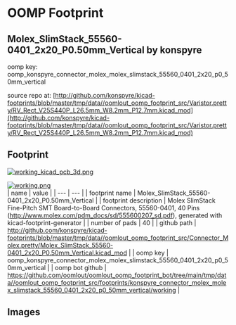 # OOMP Footprint  
## Molex_SlimStack_55560-0401_2x20_P0.50mm_Vertical  by konspyre  
  
oomp key: oomp_konspyre_connector_molex_molex_slimstack_55560_0401_2x20_p0_50mm_vertical  
  
source repo at: [http://github.com/konspyre/kicad-footprints/blob/master/tmp/data//oomlout_oomp_footprint_src/Varistor.pretty/RV_Rect_V25S440P_L26.5mm_W8.2mm_P12.7mm.kicad_mod](http://github.com/konspyre/kicad-footprints/blob/master/tmp/data//oomlout_oomp_footprint_src/Varistor.pretty/RV_Rect_V25S440P_L26.5mm_W8.2mm_P12.7mm.kicad_mod)  
## Footprint  
  
[![working_kicad_pcb_3d.png](working_kicad_pcb_3d_600.png)](working_kicad_pcb_3d.png)  
  
[![working.png](working_600.png)](working.png)  
| name | value | 
| --- | --- | 
| footprint name | Molex_SlimStack_55560-0401_2x20_P0.50mm_Vertical | 
| footprint description | Molex SlimStack Fine-Pitch SMT Board-to-Board Connectors, 55560-0401, 40 Pins (http://www.molex.com/pdm_docs/sd/555600207_sd.pdf), generated with kicad-footprint-generator | 
| number of pads | 40 | 
| github path | http://github.com/konspyre/kicad-footprints/blob/master/tmp/data//oomlout_oomp_footprint_src/Connector_Molex.pretty/Molex_SlimStack_55560-0401_2x20_P0.50mm_Vertical.kicad_mod | 
| oomp key | oomp_konspyre_connector_molex_molex_slimstack_55560_0401_2x20_p0_50mm_vertical | 
| oomp bot github | https://github.com/oomlout/oomlout_oomp_footprint_bot/tree/main/tmp/data//oomlout_oomp_footprint_src/footprints/konspyre_connector_molex_molex_slimstack_55560_0401_2x20_p0_50mm_vertical/working | 
## Images  
